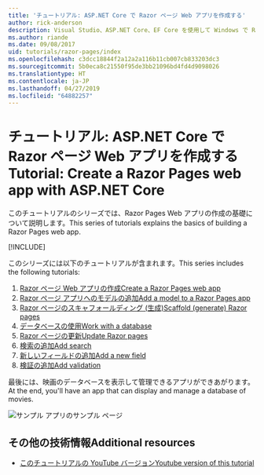 ```yaml
---
title: 'チュートリアル: ASP.NET Core で Razor ページ Web アプリを作成する'
author: rick-anderson
description: Visual Studio、ASP.NET Core、EF Core を使用して Windows で Razor ページ Web アプリを作成します。
ms.author: riande
ms.date: 09/08/2017
uid: tutorials/razor-pages/index
ms.openlocfilehash: c3dcc18844f2a12a2a116b11cb007cb833203dc3
ms.sourcegitcommit: 5b0eca8c21550f95de3bb21096bd4fd4d9098026
ms.translationtype: HT
ms.contentlocale: ja-JP
ms.lasthandoff: 04/27/2019
ms.locfileid: "64882257"
---
```

# <a name="tutorial-create-a-razor-pages-web-app-with-aspnet-core"></a><span data-ttu-id="5dbb6-103">チュートリアル: ASP.NET Core で Razor ページ Web アプリを作成する</span><span class="sxs-lookup"><span data-stu-id="5dbb6-103">Tutorial: Create a Razor Pages web app with ASP.NET Core</span></span>

<span data-ttu-id="5dbb6-104">このチュートリアルのシリーズでは、Razor Pages Web アプリの作成の基礎について説明します。</span><span class="sxs-lookup"><span data-stu-id="5dbb6-104">This series of tutorials explains the basics of building a Razor Pages web app.</span></span> 

[!INCLUDE[](~/includes/advancedRP.md)]

<span data-ttu-id="5dbb6-105">このシリーズには以下のチュートリアルが含まれます。</span><span class="sxs-lookup"><span data-stu-id="5dbb6-105">This series includes the following tutorials:</span></span>

1. [<span data-ttu-id="5dbb6-106">Razor ページ Web アプリの作成</span><span class="sxs-lookup"><span data-stu-id="5dbb6-106">Create a Razor Pages web app</span></span>](xref:tutorials/razor-pages/razor-pages-start)
1. [<span data-ttu-id="5dbb6-107">Razor ページ アプリへのモデルの追加</span><span class="sxs-lookup"><span data-stu-id="5dbb6-107">Add a model to a Razor Pages app</span></span>](xref:tutorials/razor-pages/model)
1. [<span data-ttu-id="5dbb6-108">Razor ページのスキャフォールディング (生成)</span><span class="sxs-lookup"><span data-stu-id="5dbb6-108">Scaffold (generate) Razor pages</span></span>](xref:tutorials/razor-pages/page)
1. [<span data-ttu-id="5dbb6-109">データベースの使用</span><span class="sxs-lookup"><span data-stu-id="5dbb6-109">Work with a database</span></span>](xref:tutorials/razor-pages/sql)
1. [<span data-ttu-id="5dbb6-110">Razor ページの更新</span><span class="sxs-lookup"><span data-stu-id="5dbb6-110">Update Razor pages</span></span>](xref:tutorials/razor-pages/da1)
1. [<span data-ttu-id="5dbb6-111">検索の追加</span><span class="sxs-lookup"><span data-stu-id="5dbb6-111">Add search</span></span>](xref:tutorials/razor-pages/search)
1. [<span data-ttu-id="5dbb6-112">新しいフィールドの追加</span><span class="sxs-lookup"><span data-stu-id="5dbb6-112">Add a new field</span></span>](xref:tutorials/razor-pages/new-field)
1. [<span data-ttu-id="5dbb6-113">検証の追加</span><span class="sxs-lookup"><span data-stu-id="5dbb6-113">Add validation</span></span>](xref:tutorials/razor-pages/validation)

<span data-ttu-id="5dbb6-114">最後には、映画のデータベースを表示して管理できるアプリができあがります。</span><span class="sxs-lookup"><span data-stu-id="5dbb6-114">At the end, you'll have an app that can display and manage a database of movies.</span></span>

![サンプル アプリのサンプル ページ](index/_static/sample-page.png)

## <a name="additional-resources"></a><span data-ttu-id="5dbb6-116">その他の技術情報</span><span class="sxs-lookup"><span data-stu-id="5dbb6-116">Additional resources</span></span>

* [<span data-ttu-id="5dbb6-117">このチュートリアルの YouTube バージョン</span><span class="sxs-lookup"><span data-stu-id="5dbb6-117">Youtube version of this tutorial</span></span>](https://www.youtube.com/watch?v=F0SP7Ry4flQ&feature=youtu.be)
